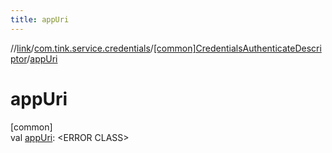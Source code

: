 ```yaml
---
title: appUri
---
```

//[link](../../../index.html)/[com.tink.service.credentials](../index.html)/[[common]CredentialsAuthenticateDescriptor](index.html)/[appUri](app-uri.html)



# appUri



[common]\
val [appUri](app-uri.html): &lt;ERROR CLASS&gt;




